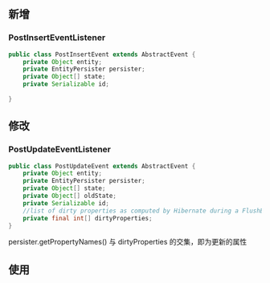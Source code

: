 ## 新增
### PostInsertEventListener

```java
public class PostInsertEvent extends AbstractEvent {
    private Object entity;
    private EntityPersister persister;
    private Object[] state;
    private Serializable id;
    
}
```

## 修改
### PostUpdateEventListener

```java
public class PostUpdateEvent extends AbstractEvent {
    private Object entity;
    private EntityPersister persister;
    private Object[] state;
    private Object[] oldState;
    private Serializable id;
    //list of dirty properties as computed by Hibernate during a FlushEntityEvent
    private final int[] dirtyProperties;
}
```
persister.getPropertyNames() 与 dirtyProperties 的交集，即为更新的属性


## 使用